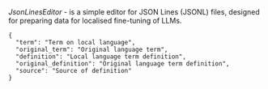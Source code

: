 ## 

*JsonLinesEditor* - is a simple editor for JSON Lines (JSONL) files, designed for preparing data for localised fine-tuning of LLMs.

```JSONL
{
  "term": "Term on local language",
  "original_term": "Original language term",
  "definition": "Local language term definition",
  "original_definition": "Original language term definition",
  "source": "Source of definition"
}
```
